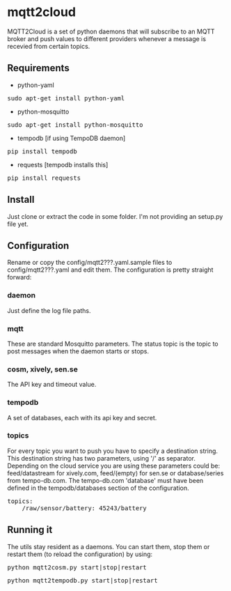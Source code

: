 # mqtt2cloud

MQTT2Cloud is a set of python daemons that will subscribe to an MQTT broker and push values to different providers whenever a message is recevied from certain topics.

## Requirements

* python-yaml
<pre>sudo apt-get install python-yaml</pre>

* python-mosquitto
<pre>sudo apt-get install python-mosquitto</pre>

* tempodb [if using TempoDB daemon]
<pre>pip install tempodb</pre>

* requests [tempodb installs this]
<pre>pip install requests</pre>

## Install

Just clone or extract the code in some folder. I'm not providing an setup.py file yet.

## Configuration

Rename or copy the config/mqtt2???.yaml.sample files to config/mqtt2???.yaml and edit them. The configuration is pretty straight forward:

### daemon

Just define the log file paths.

### mqtt

These are standard Mosquitto parameters. The status topic is the topic to post messages when the daemon starts or stops.

### cosm, xively, sen.se

The API key and timeout value.

### tempodb

A set of databases, each with its api key and secret.

### topics

For every topic you want to push you have to specify a destination string. This destination string has two parameters, using '/' as separator. 
Depending on the cloud service you are using these parameters could be: feed/datastream for xively.com, feed/(empty) for sen.se or database/series from tempo-db.com.
The tempo-db.com 'database' must have been defined in the tempodb/databases section of the configuration.

<pre>
topics:
    /raw/sensor/battery: 45243/battery
</pre>

## Running it

The utils stay resident as a daemons. You can start them, stop them or restart them (to reload the configuration) by using:

<pre>python mqtt2cosm.py start|stop|restart</pre>
<pre>python mqtt2tempodb.py start|stop|restart</pre>




